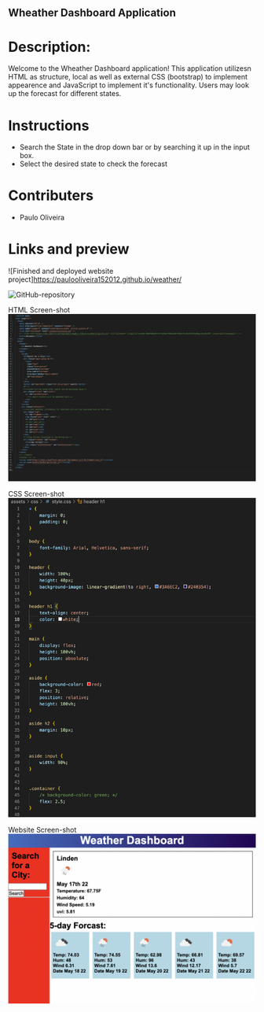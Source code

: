 ## Wheather Dashboard Application

# Description:
Welcome to the Wheather Dashboard application! This application utilizesn HTML as structure, local as well as external CSS (bootstrap) to implement appearence and JavaScript to implement it's functionality. Users may look up the forecast for different states.

# Instructions 

* Search the State in the drop down bar or by searching it up in the input box.
* Select the desired state to check the forecast

# Contributers

* Paulo Oliveira

# Links and preview
![Finished and deployed website project]https://paulooliveira152012.github.io/weather/

![GitHub-repository](https://paulooliveira152012.github.io/weather/)



HTML Screen-shot
![HTML ScreenShot](/assets/images/HTML.png)

CSS Screen-shot
![CSS ScreenShot](/assets/images/CSS.png)

Website Screen-shot
![WebsiteScreenshot](/assets/images/webApplication.png)

